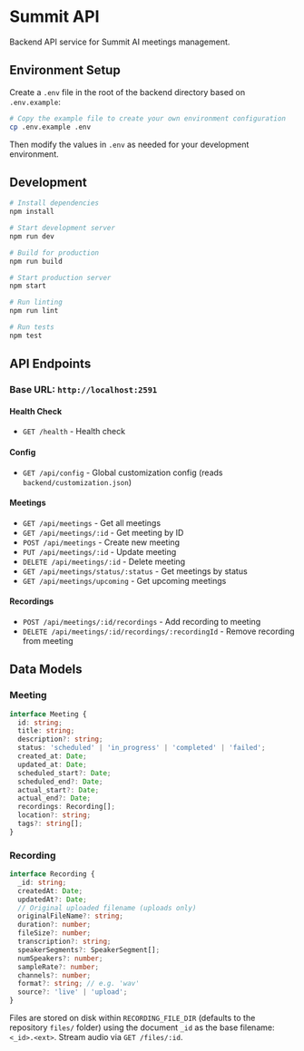 # Summit API

Backend API service for Summit AI meetings management.

## Environment Setup

Create a `.env` file in the root of the backend directory based on `.env.example`:

```bash
# Copy the example file to create your own environment configuration
cp .env.example .env
```

Then modify the values in `.env` as needed for your development environment.

## Development

```bash
# Install dependencies
npm install

# Start development server
npm run dev

# Build for production
npm run build

# Start production server
npm start

# Run linting
npm run lint

# Run tests
npm test
```


## API Endpoints

### Base URL: `http://localhost:2591`

#### Health Check
- `GET /health` - Health check

#### Config
- `GET /api/config` - Global customization config (reads `backend/customization.json`)

#### Meetings
- `GET /api/meetings` - Get all meetings
- `GET /api/meetings/:id` - Get meeting by ID
- `POST /api/meetings` - Create new meeting
- `PUT /api/meetings/:id` - Update meeting
- `DELETE /api/meetings/:id` - Delete meeting
- `GET /api/meetings/status/:status` - Get meetings by status
- `GET /api/meetings/upcoming` - Get upcoming meetings

#### Recordings
- `POST /api/meetings/:id/recordings` - Add recording to meeting
- `DELETE /api/meetings/:id/recordings/:recordingId` - Remove recording from meeting

## Data Models

### Meeting
```typescript
interface Meeting {
  id: string;
  title: string;
  description?: string;
  status: 'scheduled' | 'in_progress' | 'completed' | 'failed';
  created_at: Date;
  updated_at: Date;
  scheduled_start?: Date;
  scheduled_end?: Date;
  actual_start?: Date;
  actual_end?: Date;
  recordings: Recording[];
  location?: string;
  tags?: string[];
}
```

### Recording
```typescript
interface Recording {
  _id: string;
  createdAt: Date;
  updatedAt?: Date;
  // Original uploaded filename (uploads only)
  originalFileName?: string;
  duration?: number;
  fileSize?: number;
  transcription?: string;
  speakerSegments?: SpeakerSegment[];
  numSpeakers?: number;
  sampleRate?: number;
  channels?: number;
  format?: string; // e.g. 'wav'
  source?: 'live' | 'upload';
}
```

Files are stored on disk within `RECORDING_FILE_DIR` (defaults to the repository `files/` folder) using the document `_id` as the base filename: `<_id>.<ext>`. Stream audio via `GET /files/:id`.
